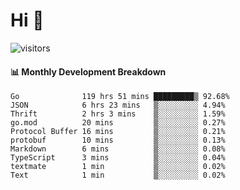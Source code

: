 # Hi 👋
 
![visitors](https://visitor-badge.glitch.me/badge?page_id=sorcererxw.sorcererx)

#### 📊 Monthly Development Breakdown

<!--START_SECTION:waka-->
```text
Go              119 hrs 51 mins █████████▒ 92.68%
JSON            6 hrs 23 mins   ▒░░░░░░░░░ 4.94%
Thrift          2 hrs 3 mins    ▒░░░░░░░░░ 1.59%
go.mod          20 mins         ▒░░░░░░░░░ 0.27%
Protocol Buffer 16 mins         ▒░░░░░░░░░ 0.21%
protobuf        10 mins         ▒░░░░░░░░░ 0.13%
Markdown        6 mins          ▒░░░░░░░░░ 0.08%
TypeScript      3 mins          ▒░░░░░░░░░ 0.04%
textmate        1 min           ▒░░░░░░░░░ 0.02%
Text            1 min           ▒░░░░░░░░░ 0.02%
```
<!--END_SECTION:waka-->
